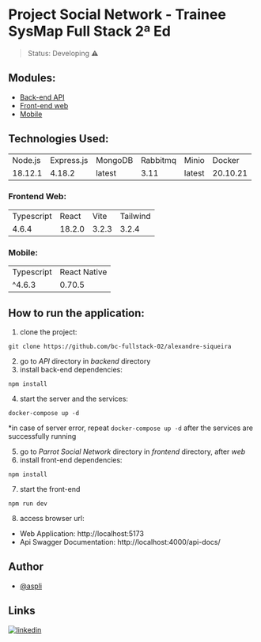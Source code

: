 <h1>Project Social Network - Trainee SysMap Full Stack 2ª Ed </h1>

> Status: Developing ⚠️

## Modules:

+ [Back-end API](https://github.com/bc-fullstack-02/alexandre-siqueira/tree/main/backend)
+ [Front-end web](https://github.com/bc-fullstack-02/alexandre-siqueira/tree/main/frontend/web)
+ [Mobile](https://github.com/bc-fullstack-02/alexandre-siqueira/tree/main/frontend/mobile)

## Technologies Used:

<table>
  <tr>
    <td>Node.js</td>
    <td>Express.js</td>
    <td>MongoDB</td>
    <td>Rabbitmq</td>
    <td>Minio</td>
    <td>Docker</td>
  </tr>
  <tr>
    <td>18.12.1</td>
    <td>4.18.2</td>
    <td>latest</td>
    <td>3.11</td>
    <td>latest</td>
    <td>20.10.21</td>
  </tr>
</table>

### Frontend Web:

<table>
  <tr>
    <td>Typescript</td>
    <td>React</td>
    <td>Vite</td>
    <td>Tailwind</td>
  </tr>
  <tr>
    <td>4.6.4</td>
    <td>18.2.0</td>
    <td>3.2.3</td>
    <td>3.2.4</td>
  </tr>
</table>

### Mobile:

<table>
  <tr>
    <td>Typescript</td>
    <td>React Native</td>
  </tr>
  <tr>
    <td> ^4.6.3 </td>
    <td> 0.70.5 </td>
  </tr>
</table>

## How to run the application:

1) clone the project: 
```
git clone https://github.com/bc-fullstack-02/alexandre-siqueira
```
2) go to *API* directory in *backend* directory
3) install back-end dependencies:
```
npm install
```
4) start the server and the services:
```
docker-compose up -d
```
*in case of server error, repeat `docker-compose up -d` after the services are successfully running

5) go to *Parrot Social Network* directory in *frontend* directory, after *web*
6) install front-end dependencies:
```
npm install
```
7) start the front-end
```
npm run dev
```
8) access browser url: 
- Web Application: http://localhost:5173
- Api Swagger Documentation: http://localhost:4000/api-docs/

## Author

- [@aspli](https://github.com/aspli)


## Links
[![linkedin](https://img.shields.io/badge/linkedin-0A66C2?style=for-the-badge&logo=linkedin&logoColor=white)](https://www.linkedin.com/in/aspli/)


